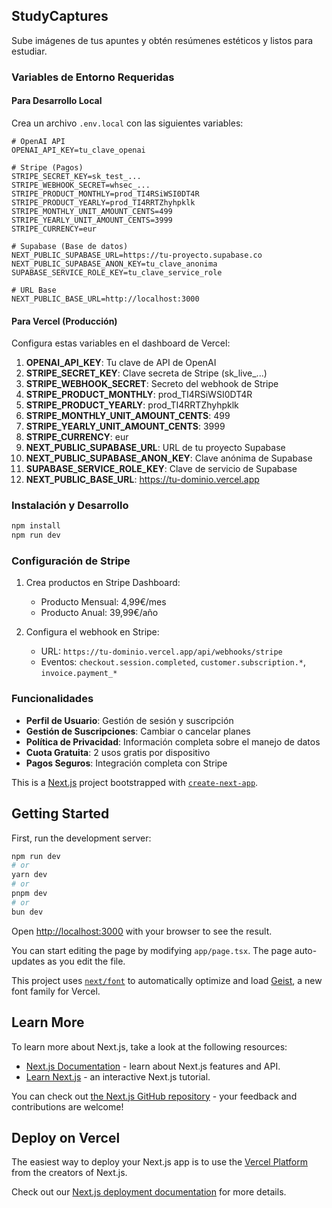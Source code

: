 ## StudyCaptures

Sube imágenes de tus apuntes y obtén resúmenes estéticos y listos para estudiar.

### Variables de Entorno Requeridas

#### Para Desarrollo Local
Crea un archivo `.env.local` con las siguientes variables:

```env
# OpenAI API
OPENAI_API_KEY=tu_clave_openai

# Stripe (Pagos)
STRIPE_SECRET_KEY=sk_test_...
STRIPE_WEBHOOK_SECRET=whsec_...
STRIPE_PRODUCT_MONTHLY=prod_TI4RSiWSI0DT4R
STRIPE_PRODUCT_YEARLY=prod_TI4RRTZhyhpklk
STRIPE_MONTHLY_UNIT_AMOUNT_CENTS=499
STRIPE_YEARLY_UNIT_AMOUNT_CENTS=3999
STRIPE_CURRENCY=eur

# Supabase (Base de datos)
NEXT_PUBLIC_SUPABASE_URL=https://tu-proyecto.supabase.co
NEXT_PUBLIC_SUPABASE_ANON_KEY=tu_clave_anonima
SUPABASE_SERVICE_ROLE_KEY=tu_clave_service_role

# URL Base
NEXT_PUBLIC_BASE_URL=http://localhost:3000
```

#### Para Vercel (Producción)
Configura estas variables en el dashboard de Vercel:

1. **OPENAI_API_KEY**: Tu clave de API de OpenAI
2. **STRIPE_SECRET_KEY**: Clave secreta de Stripe (sk_live_...)
3. **STRIPE_WEBHOOK_SECRET**: Secreto del webhook de Stripe
4. **STRIPE_PRODUCT_MONTHLY**: prod_TI4RSiWSI0DT4R
5. **STRIPE_PRODUCT_YEARLY**: prod_TI4RRTZhyhpklk
6. **STRIPE_MONTHLY_UNIT_AMOUNT_CENTS**: 499
7. **STRIPE_YEARLY_UNIT_AMOUNT_CENTS**: 3999
8. **STRIPE_CURRENCY**: eur
9. **NEXT_PUBLIC_SUPABASE_URL**: URL de tu proyecto Supabase
10. **NEXT_PUBLIC_SUPABASE_ANON_KEY**: Clave anónima de Supabase
11. **SUPABASE_SERVICE_ROLE_KEY**: Clave de servicio de Supabase
12. **NEXT_PUBLIC_BASE_URL**: https://tu-dominio.vercel.app

### Instalación y Desarrollo

```bash
npm install
npm run dev
```

### Configuración de Stripe

1. Crea productos en Stripe Dashboard:
   - Producto Mensual: 4,99€/mes
   - Producto Anual: 39,99€/año

2. Configura el webhook en Stripe:
   - URL: `https://tu-dominio.vercel.app/api/webhooks/stripe`
   - Eventos: `checkout.session.completed`, `customer.subscription.*`, `invoice.payment_*`

### Funcionalidades

- **Perfil de Usuario**: Gestión de sesión y suscripción
- **Gestión de Suscripciones**: Cambiar o cancelar planes
- **Política de Privacidad**: Información completa sobre el manejo de datos
- **Cuota Gratuita**: 2 usos gratis por dispositivo
- **Pagos Seguros**: Integración completa con Stripe

This is a [Next.js](https://nextjs.org) project bootstrapped with [`create-next-app`](https://nextjs.org/docs/app/api-reference/cli/create-next-app).

## Getting Started

First, run the development server:

```bash
npm run dev
# or
yarn dev
# or
pnpm dev
# or
bun dev
```

Open [http://localhost:3000](http://localhost:3000) with your browser to see the result.

You can start editing the page by modifying `app/page.tsx`. The page auto-updates as you edit the file.

This project uses [`next/font`](https://nextjs.org/docs/app/building-your-application/optimizing/fonts) to automatically optimize and load [Geist](https://vercel.com/font), a new font family for Vercel.

## Learn More

To learn more about Next.js, take a look at the following resources:

- [Next.js Documentation](https://nextjs.org/docs) - learn about Next.js features and API.
- [Learn Next.js](https://nextjs.org/learn) - an interactive Next.js tutorial.

You can check out [the Next.js GitHub repository](https://github.com/vercel/next.js) - your feedback and contributions are welcome!

## Deploy on Vercel

The easiest way to deploy your Next.js app is to use the [Vercel Platform](https://vercel.com/new?utm_medium=default-template&filter=next.js&utm_source=create-next-app&utm_campaign=create-next-app-readme) from the creators of Next.js.

Check out our [Next.js deployment documentation](https://nextjs.org/docs/app/building-your-application/deploying) for more details.
